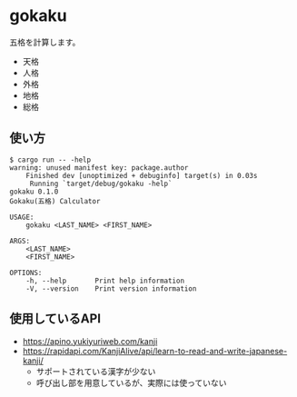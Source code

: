 # gokaku

五格を計算します。

- 天格
- 人格
- 外格
- 地格
- 総格

## 使い方

```
$ cargo run -- -help
warning: unused manifest key: package.author
    Finished dev [unoptimized + debuginfo] target(s) in 0.03s
     Running `target/debug/gokaku -help`
gokaku 0.1.0
Gokaku(五格) Calculator

USAGE:
    gokaku <LAST_NAME> <FIRST_NAME>

ARGS:
    <LAST_NAME>     
    <FIRST_NAME>    

OPTIONS:
    -h, --help       Print help information
    -V, --version    Print version information
```

## 使用しているAPI

- https://apino.yukiyuriweb.com/kanji
- https://rapidapi.com/KanjiAlive/api/learn-to-read-and-write-japanese-kanji/
  - サポートされている漢字が少ない
  - 呼び出し部を用意しているが、実際には使っていない
